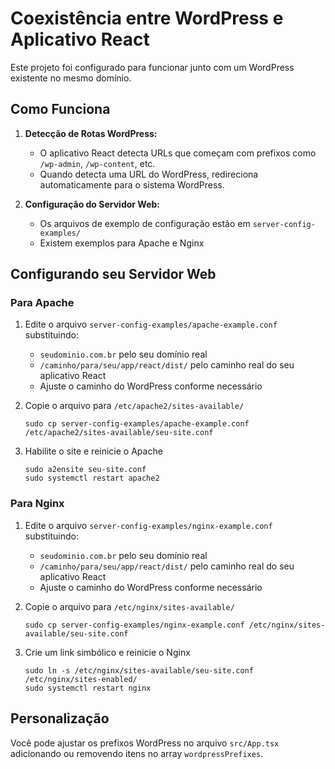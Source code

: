 
# Coexistência entre WordPress e Aplicativo React

Este projeto foi configurado para funcionar junto com um WordPress existente no mesmo domínio.

## Como Funciona

1. **Detecção de Rotas WordPress:**
   - O aplicativo React detecta URLs que começam com prefixos como `/wp-admin`, `/wp-content`, etc.
   - Quando detecta uma URL do WordPress, redireciona automaticamente para o sistema WordPress.

2. **Configuração do Servidor Web:**
   - Os arquivos de exemplo de configuração estão em `server-config-examples/`
   - Existem exemplos para Apache e Nginx

## Configurando seu Servidor Web

### Para Apache

1. Edite o arquivo `server-config-examples/apache-example.conf` substituindo:
   - `seudominio.com.br` pelo seu domínio real
   - `/caminho/para/seu/app/react/dist/` pelo caminho real do seu aplicativo React
   - Ajuste o caminho do WordPress conforme necessário

2. Copie o arquivo para `/etc/apache2/sites-available/`
   ```
   sudo cp server-config-examples/apache-example.conf /etc/apache2/sites-available/seu-site.conf
   ```

3. Habilite o site e reinicie o Apache
   ```
   sudo a2ensite seu-site.conf
   sudo systemctl restart apache2
   ```

### Para Nginx

1. Edite o arquivo `server-config-examples/nginx-example.conf` substituindo:
   - `seudominio.com.br` pelo seu domínio real
   - `/caminho/para/seu/app/react/dist/` pelo caminho real do seu aplicativo React
   - Ajuste o caminho do WordPress conforme necessário

2. Copie o arquivo para `/etc/nginx/sites-available/`
   ```
   sudo cp server-config-examples/nginx-example.conf /etc/nginx/sites-available/seu-site.conf
   ```

3. Crie um link simbólico e reinicie o Nginx
   ```
   sudo ln -s /etc/nginx/sites-available/seu-site.conf /etc/nginx/sites-enabled/
   sudo systemctl restart nginx
   ```

## Personalização

Você pode ajustar os prefixos WordPress no arquivo `src/App.tsx` adicionando ou removendo itens no array `wordpressPrefixes`.

